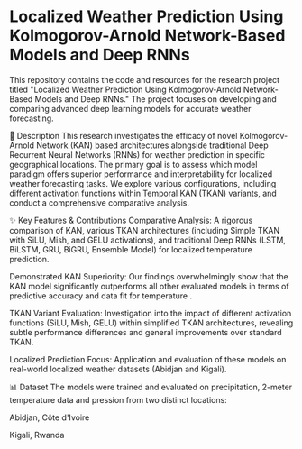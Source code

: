 <!-- ## Localized Weather Prediction Using Kolmogorov-Arnold Networks and Deep RNNs -->

# Localized Weather Prediction  Using Kolmogorov-Arnold Network-Based Models and Deep RNNs
This repository contains the code and resources for the research project titled "Localized Weather Prediction Using Kolmogorov-Arnold Network-Based Models and Deep RNNs." The project focuses on developing and comparing advanced deep learning models for accurate weather forecasting.

📝 Description
This research investigates the efficacy of novel Kolmogorov-Arnold Network (KAN) based architectures alongside traditional Deep Recurrent Neural Networks (RNNs) for weather prediction in specific geographical locations. The primary goal is to assess which model paradigm offers superior performance and interpretability for localized weather forecasting tasks. We explore various configurations, including different activation functions within Temporal KAN (TKAN) variants, and conduct a comprehensive comparative analysis.

✨ Key Features & Contributions
Comparative Analysis: A rigorous comparison of KAN, various TKAN architectures (including Simple TKAN with SiLU, Mish, and GELU activations), and traditional Deep RNNs (LSTM, BiLSTM, GRU, BiGRU, Ensemble Model) for localized temperature prediction.

Demonstrated KAN Superiority: Our findings overwhelmingly show that the KAN model significantly outperforms all other evaluated models in terms of predictive accuracy and data fit for temperature .

TKAN Variant Evaluation: Investigation into the impact of different activation functions (SiLU, Mish, GELU) within simplified TKAN architectures, revealing subtle performance differences and general improvements over standard TKAN.

Localized Prediction Focus: Application and evaluation of these models on real-world localized weather datasets (Abidjan and Kigali).



📊 Dataset
The models were trained and evaluated on precipitation, 2-meter temperature data and pression from two distinct locations:

Abidjan, Côte d'Ivoire

Kigali, Rwanda
